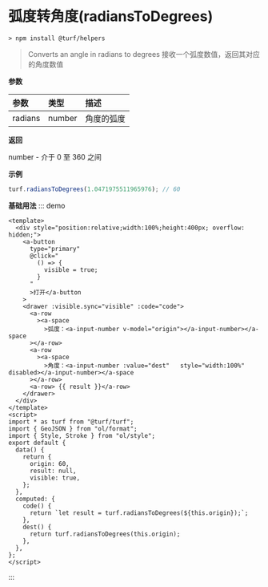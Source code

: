 # 弧度转角度(radiansToDegrees)

```
> npm install @turf/helpers
```

> Converts an angle in radians to degrees
> 接收一个弧度数值，返回其对应的角度数值

**参数**

| 参数    | 类型   | 描述       |
| :------ | :----- | :--------- |
| radians | number | 角度的弧度 |

**返回**

number - 介于 0 至 360 之间

**示例**

```js
turf.radiansToDegrees(1.0471975511965976); // 60
```


**基础用法**
::: demo

```vue
<template>
  <div style="position:relative;width:100%;height:400px; overflow: hidden;">
    <a-button
      type="primary"
      @click="
        () => {
          visible = true;
        }
      "
      >打开</a-button
    >
    <drawer :visible.sync="visible" :code="code">
      <a-row
        ><a-space
          >弧度：<a-input-number v-model="origin"></a-input-number></a-space
      ></a-row>
      <a-row
        ><a-space
          >角度：<a-input-number :value="dest"   style="width:100%" disabled></a-input-number></a-space
      ></a-row>
      <a-row> {{ result }}</a-row>
    </drawer>
  </div>
</template>
<script>
import * as turf from "@turf/turf";
import { GeoJSON } from "ol/format";
import { Style, Stroke } from "ol/style";
export default {
  data() {
    return {
      origin: 60,
      result: null,
      visible: true,
    };
  },
  computed: {
    code() {
      return `let result = turf.radiansToDegrees(${this.origin});`;
    },
    dest() {
      return turf.radiansToDegrees(this.origin);
    },
  },
};
</script>
```

:::

